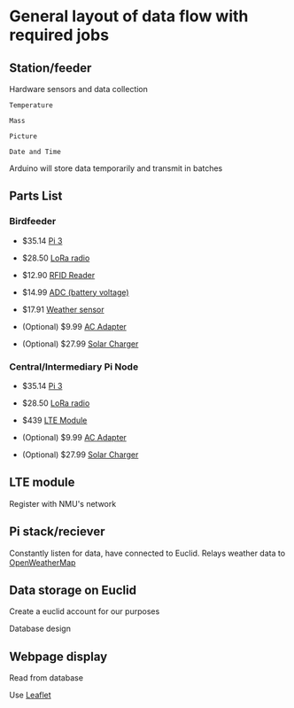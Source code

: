 # General layout of data flow with required jobs

## Station/feeder
  Hardware sensors and data collection
  
    Temperature
    
    Mass
    
    Picture
    
    Date and Time
    
  Arduino will store data temporarily and transmit in batches

## Parts List
### Birdfeeder
  * $35.14 [Pi 3](https://www.amazon.com/gp/product/B01CD5VC92/)
  
  * $28.50 [LoRa radio](https://www.amazon.com/distance-wireless-Expansion-Board-Raspberry/dp/B01M7V7PRL)
  
  * $12.90 [RFID Reader](http://www.robotshop.com/en/seeedstudio-grove-125khz-rfid-reader.html?gclid=EAIaIQobChMIjebekuTt1gIV1VmGCh08gAaREAQYBiABEgKjxPD_BwE)
  
  * $14.99 [ADC (battery voltage)](https://www.abelectronics.co.uk/p/69/ADC-Pi-Zero-Raspberry-Pi-Analogue-to-Digital-converter)
  
  * $17.91 [Weather sensor](https://www.amazon.com/gp/product/B013W1AJUY/)
  
  * (Optional) $9.99 [AC Adapter](https://www.amazon.com/CanaKit-Raspberry-Supply-Adapter-Charger/dp/B00MARDJZ4)
  
  * (Optional) $27.99 [Solar Charger](https://www.amazon.com/gp/product/B01MYMJP6M)
### Central/Intermediary Pi Node
  * $35.14 [Pi 3](https://www.amazon.com/gp/product/B01CD5VC92/)
  
  * $28.50 [LoRa radio](https://www.amazon.com/distance-wireless-Expansion-Board-Raspberry/dp/B01M7V7PRL)

  * $439 [LTE Module](https://www.cooking-hacks.com/4g-gps-3g-gprs-gsm-gps-lte-wcdma-hspa-shield-for-arduino)

  * (Optional) $9.99 [AC Adapter](https://www.amazon.com/CanaKit-Raspberry-Supply-Adapter-Charger/dp/B00MARDJZ4)

  * (Optional) $27.99 [Solar Charger](https://www.amazon.com/gp/product/B01MYMJP6M/)
  
## LTE module
  Register with NMU's network
## Pi stack/reciever
  Constantly listen for data, have connected to Euclid. Relays weather data to [OpenWeatherMap](http://openweathermap.com/)
## Data storage on Euclid
  Create a euclid account for our purposes
  
  Database design
## Webpage display
  Read from database
  
  Use [Leaflet](http://leafletjs.com/)
